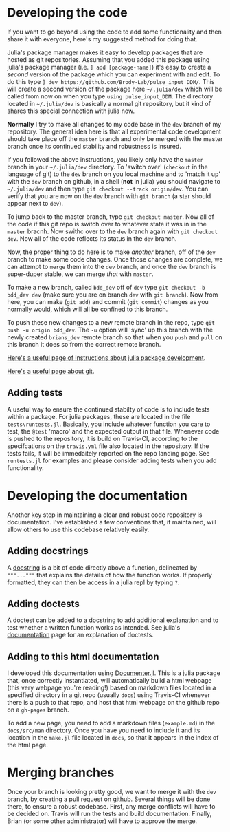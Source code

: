 # Developing the code

If you want to go beyond using the code to add some functionality and then share it with everyone, here's my suggested method for doing that. 

Julia's package manager makes it easy to develop packages that are hosted as git repositories. Assuming that you added this package using julia's package manager (i.e. `] add [package-name]`) it's easy to create a _second_ version of the package which you can experiment with and edit. To do this type `] dev https://github.com/Brody-Lab/pulse_input_DDM/`. This will create a second version of the package here `~/.julia/dev` which will be called from now on when you type `using pulse_input_DDM`. The directory located in `~/.julia/dev` is basically a normal git repository, but it kind of shares this special connection with julia now.

**Normally** I try to make all changes to my code base in the `dev` branch of my repository. The general idea here is that all experimental code development should take place off the `master` branch and only be merged with the master branch once its continued stability and robustness is insured. 

If you followed the above instructions, you likely only have the `master` branch in your `~/.julia/dev` directory. To 'switch over' (`checkout` in the language of git) to the `dev` branch on you local machine and to 'match it up' with the `dev` branch on github, in a shell (**not** in julia) you should navigate to `~/.julia/dev` and then type `git checkout --track origin/dev`. You can verify that you are now on the `dev` branch with `git branch` (a star should appear next to `dev`).

To jump back to the master branch, type `git checkout master`. Now all of the code if this git repo is switch over to whatever state it was in in the `master` bracnh. Now swithc over to the `dev` branch again with `git checkout dev`. Now all of the code reflects its status in the `dev` branch.

Now, the proper thing to do here is to make _another_ branch, off of the `dev` branch to make some code changes. Once those changes are complete, we can attempt to `merge` them into the `dev` branch, and once the `dev` branch is super-duper stable, we can merge _that_ with `master`. 

To make a new branch, called `bdd_dev` off of `dev` type `git checkout -b bdd_dev dev` (make sure you are on branch `dev` with `git branch`). Now from here, you can make (`git add`) and commit (`git commit`) changes as you normally would, which will all be confined to this branch. 

To push these new changes to a new remote branch in the repo, type `git push -u origin bdd_dev`. The `-u` option will 'sync' up this branch with the newly created `brians_dev` remote branch so that when you `push` and `pull` on this branch it does so from the correct remote branch.

[Here's a useful page of instructions about julia package development](https://tlienart.github.io/pub/julia/dev-pkg.html).

[Here's a useful page about git](https://www.git-tower.com/learn/git/faq/track-remote-upstream-branch).


## Adding tests

A useful way to ensure the continued stabilty of code is to include tests within a package. For julia packages, these are located in the file `tests\runtests.jl`. Basically, you include whatever function you care to test, the `@test` 'macro' and the expected output in that file. Whenever code is pushed to the repository, it is build on Travis-CI, according to the specifcations on the `travis.yml` file also located in the repository. If the tests fails, it will be immedaitely reported on the repo landing page. See `runtests.jl` for examples and please consider adding tests when you add functionality.

# Developing the documentation

Another key step in maintaining a clear and robust code repository is documentation. I've established a few conventions that, if maintained, will allow others to use this codebase relatively easily. 

## Adding docstrings

A [docstring](https://docs.julialang.org/en/v1/manual/documentation/index.html) is a bit of code directly above a function, delineated by `"""..."""` that explains the details of how the function works. If properly formatted, they can then be access in a julia repl by typing `?`. 

## Adding doctests

A doctest can be added to a docstring to add additional explanation and to test whether a written function works as intended. See julia's [documentation](https://docs.julialang.org/en/v1/manual/documentation/index.html) page for an explanation of doctests. 

## Adding to this html documentation

I developed this documentation using [Documenter.jl](https://github.com/JuliaDocs/Documenter.jl). This is a julia package that, once correctly instantiated, will automatically build a html webpage (this very webpage you're reading!) based on markdown files located in a specified directory in a git repo (usually `docs`) using Travis-CI whenever there is a push to that repo, and host that html webpage on the github repo on a `gh-pages` branch. 

To add a new page, you need to add a markdown files (`example.md`) in the `docs/src/man` directory. Once you have you need to include it and its location in the `make.jl` file located in `docs`, so that it appears in the index of the html page.

# Merging branches

Once your branch is looking pretty good, we want to merge it with the `dev` branch, by creating a pull request on github. Several things will be done there, to ensure a robust codebase. First, any merge conflicts will have to be decided on. Travis will run the tests and build documentation. Finally, Brian (or some other administrator) will have to approve the merge.


